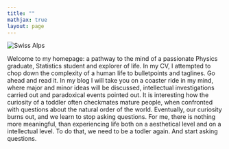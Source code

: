 ```yaml
---
title: ""
mathjax: true
layout: page
---
```


![Swiss Alps](https://user-images.githubusercontent.com/4943215/55412536-edbba180-5567-11e9-9c70-6d33bca3f8ed.jpg)

Welcome to my homepage: a pathway to the mind of a passionate Physics graduate, Statistics student and explorer of life. In my CV, I attempted to chop down the complexity of a human life to bulletpoints and taglines. Go ahead and read it. In my blog I will take you on a coaster ride in my mind, where major and minor ideas will be discussed, intellectual investigations carried out and paradoxical events pointed out.
It is interesting how the curiosity of a toddler often checkmates mature people, when confronted with questions about the natural order of the world. Eventually, our curiosity burns out, and we learn to stop asking questions. For me, there is nothing more meaningful, than experiencing life both on a aesthetical level and on a intellectual level. To do that, we need to be a todler again. And start asking questions.
